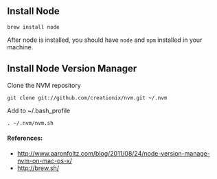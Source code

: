Install Node
----

```
brew install node
```

After node is installed, you should have `node` and `npm` installed in your machine.

Install Node Version Manager
----

Clone the NVM repository

```
git clone git://github.com/creationix/nvm.git ~/.nvm
```

Add to ~/.bash_profile

```
. ~/.nvm/nvm.sh
```

#### References: ####

* <http://www.aaronfoltz.com/blog/2011/08/24/node-version-manage-nvm-on-mac-os-x/>
* <http://brew.sh/>

